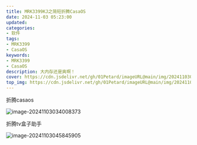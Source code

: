 ```yaml
---
title: MRK3399KJ之简短折腾CasaOS
date: 2024-11-03 05:23:00
updated:
categories: 
- 软件
tags: 
- MRK3399
- CasaOS
keywords:
- MRK3399
- CasaOS
description: 大内存还是爽啊！
cover: https://cdn.jsdelivr.net/gh/01Petard/imageURL@main/img/202411030528662.png
top_img: https://cdn.jsdelivr.net/gh/01Petard/imageURL@main/img/202411030528677.png
---
```


折腾casaos

![image-20241103034008373](https://cdn.jsdelivr.net/gh/01Petard/imageURL@main/img/202411030340431.png)

折腾tv盒子助手

![image-20241103045845905](https://cdn.jsdelivr.net/gh/01Petard/imageURL@main/img/202411030458949.png)